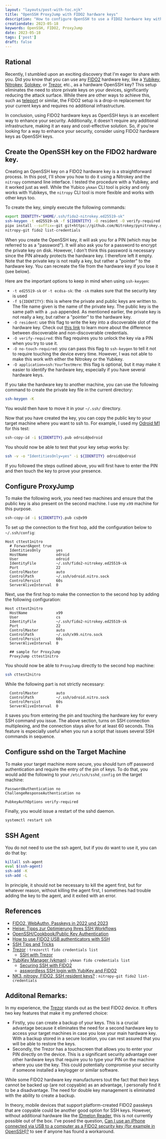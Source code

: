 ```yaml
---
layout: "layouts/post-with-toc.njk"
title: "OpenSSH ProxyJump with FIDO2 hardware keys"
description: "How to configure OpenSSH to use a FIDO2 hardware key with ProxyJump."
creationdate: 2023-05-18
keywords: OpenSSH, FIDO2, ProxyJump
date: 2023-05-18
tags: ['post']
draft: false
---
```


## Rational

Recently, I stumbled upon an exciting discovery that I'm eager to share with you. Did you know that you can use any
[FIDO2](https://en.wikipedia.org/wiki/FIDO_Alliance#FIDO2) hardware key, like a [Yubikey](https://www.yubico.com/products/yubikey-5-overview/),
[Nitrokey](https://www.nitrokey.com/de), [Solokey](https://solokeys.com/), or [Trezor](https://trezor.io/learn/a/what-is-fido2), etc., as a hardware
OpenSSH key? This setup eliminates the need to store private keys on your devices, significantly reducing the attack surface. While there are other
ways to achieve this, such as [teleport](https://goteleport.com/) or similar, the FIDO2 setup is a drop-in replacement for your current keys and
requires no additional infrastructure.

In conclusion, using FIDO2 hardware keys as OpenSSH keys is an excellent way to enhance your security. Additionally, it doesn't require any additional
infrastructure, making it an easy and cost-effective solution. So, if you're looking for a way to enhance your security, consider using FIDO2 hardware
keys as OpenSSH keys.

## Create the OpenSSH key on the FIDO2 hardware key.

Creating an OpenSSH key on a FIDO2 hardware key is a straightforward process. In this post, I'll show you how to do it using a Nitrokey and the
`nitropy` command line interface.  I tested the procedure with a Yubikey, and it worked just as well. While the Yubico `ykman` CLI tool is picky and
only works with Yubikeys, the `nitropy` CLI tool is more flexible and works with other keys too.

To create the key, simply execute the following commands:

```bash
export IDENTITY="$HOME/.ssh/fido2-nitrokey.ed25519-sk"
ssh-keygen -t ed25519-sk -f ${IDENTITY} -O resident -O verify-required -O application=ssh:nitrokey
pipx install --suffix=-git git+https://github.com/Nitrokey/pynitrokey.git
nitropy-git fido2 list-credentials
```

When you create the OpenSSH key, it will ask you for a PIN (which may be referred to as a "password"). It will also ask you for a password to encrypt
the private key on disk.  However, I don't think this password is necessary since the PIN already protects the hardware key.  I therefore left it
empty. Note that the private key is not really a key, but rather a "pointer" to the hardware key. You can recreate the file from the hardware key if
you lose it (see below).

Here are the important options to keep in mind when using `ssh-keygen`:


* `-t ed25519-sk` or `-t ecdsa-sk`: the `-sk` makes sure that the security key is used
* `-f ${IDENTITY}`: this is where the private and public keys are written to. The file name given is the name of the private key. The public key is
  the same path with a `.pub` appended. As mentioned earlier, the private key is not really a key, but rather a "pointer" to the hardware key.
* `-O resident`: use this flag to write the key into a discoverable slot of the hardware key. Check out [this
  link](https://www.ajfriesen.com/yubikey-ssh-key) to learn more about the difference between discoverable and non-discoverable credentials.
* `-O verify-required`: this flag requires you to unlock the key via a PIN when you try to use it.
* `-O no-touch-required`: you can pass this flag to `ssh-keygen` to tell it not to require touching the device every time. However, I was not able to make this work with either the Nitrokey or the Yubikey.
* `-O application=ssh:YourTextHere`: this flag is optional, but it may make it easier to identify the hardware key, especially if you have several hardware keys.



If you take the hardware key to another machine, you can use the following command to create the private key file in the current directory:

```bash
ssh-keygen -K
```

You would then have to move it in your `~/.ssh/` directory.

Now that you have created the key, you can copy the public key to your target machine where you want to ssh to. For example, I used my [Odroid M1](../odroid-m1) for this test:

```bash
ssh-copy-id -i ${IDENTITY}.pub odroid@odroid
```

You should now be able to test that your key setup works by:
```bash
ssh -v -o "IdentitiesOnly=yes" -i ${IDENTITY} odroid@odroid
```

If you followed the steps outlined above, you will first have to enter the PIN and then touch the key to prove your presence.

## Configure ProxyJump

To make the following work, you need two machines and ensure that the public key is also present on the second machine. I use my `x99` machine for this purpose.

```bash
ssh-copy-id -i ${IDENTITY}.pub cs@x99
```

To set up the connection to the first hop, add the configuration below to `~/.ssh/config`:

```
Host cttest1nitro
  # ForwardAgent true
  IdentitiesOnly       yes
  HostName             odroid
  User                 odroid
  IdentityFile         ~/.ssh/fido2-nitrokey.ed25519-sk
  Port                 22
  ControlMaster        auto
  ControlPath          ~/.ssh/odroid.nitro.sock
  ControlPersist       60s
  ServerAliveInterval  0
```

Next, use the first hop to make the connection to the second hop by adding the following configuration:

```
Host cttest2nitro
  HostName             x99
  User                 cs
  IdentityFile         ~/.ssh/fido2-nitrokey.ed25519-sk
  Port                 22
  ControlMaster        auto
  ControlPath          ~/.ssh/x99.nitro.sock
  ControlPersist       60s
  ServerAliveInterval  0

  ## sample for ProxyJump
  ProxyJump cttest1nitro
```

You should now be able to `ProxyJump` directly to the second hop machine:
```bash
ssh cttest2nitro
```

While the following part is not strictly necessary:

```
  ControlMaster        auto
  ControlPath          ~/.ssh/odroid.nitro.sock
  ControlPersist       60s
  ServerAliveInterval  0
```

it saves you from entering the pin and touching the hardware key for every SSH command you issue.  The above section, turns on SSH connection
multiplexing, and the connection stays alive for at least 60 seconds.  This feature is especially useful when you run a script that issues several SSH
commands in sequence.


## Configure sshd on the Target Machine

To make your target machine more secure, you should turn off password authentication and require the entry of the pin of keys. To do that, you would add the following to your `/etc/ssh/sshd_config` on the target machine:

```
PasswordAuthentication no
ChallengeResponseAuthentication no

PubkeyAuthOptions verify-required
```

Finally, you would issue a restart of the sshd daemon.

```bash
systemctl restart ssh
```

## SSH Agent


You do not need to use the ssh agent, but if you do want to use it, you can do that by:
```bash
killall ssh-agent
eval $(ssh-agent)
ssh-add -K
ssh-add -L
```

In principle, it should not be necessary to kill the agent first, but for whatever reason, without killing the agent first, I sometimes had trouble adding the key to the agent, and it exited with an error.

## References

* [FIDO2, WebAuthn, Passkeys in 2022 und 2023](https://www.nitrokey.com/de/blog/2022/fido2-webauthn-passkeys-2022-und-2023)
* [Heise: Tipps zur Optimierung Ihres SSH Workflows](https://www.heise.de/ratgeber/Tipps-zur-Optimierung-Ihres-SSH-Workflows-7272695.html?seite=all)
* [OpenSSH/Cookbook/Public Key Authentication](https://en.wikibooks.org/wiki/OpenSSH/Cookbook/Public_Key_Authentication)
* [How to use FIDO2 USB authenticators with SSH](https://www.stavros.io/posts/u2f-fido2-with-ssh)
* [SSH Tips and Tricks](https://carlosbecker.com/posts/ssh-tips-and-tricks/)
* [Trezor](https://trezor.io/learn/a/what-is-fido2) : `trezorctl fido credentials list`
    * [SSH with Trezor](https://trezor.io/learn/a/ssh-with-trezor)
* [YubiKey Manager (ykman)](https://docs.yubico.com/software/yubikey/tools/ykman/FIDO_Commands.html) : `ykman fido credentials list`
    * [Securing SSH with FIDO2](https://developers.yubico.com/SSH/Securing_SSH_with_FIDO2.html)
    * [asswordless SSH login with YubiKey and FIDO2](https://www.ajfriesen.com/yubikey-ssh-key)
* [NK3, nitropy, FIDO2, SSH resident keys?](https://support.nitrokey.com/t/fixed-nk3-nitropy-fido2-ssh-resident-keys/5061) : `nitropy-git fido2 list-credentials`

## Additonal Remarks:

In my experience, the [Trezor](https://trezor.io) stands out as the best FIDO2 device. It offers two key features that make it my preferred choice:

* Firstly, you can create a backup of your keys. This is a crucial advantage because it eliminates the need for a second hardware key to access your
  target machines in case you lose your main hardware key. With a backup stored in a secure location, you can rest assured that you will be able to
  restore the keys.
* Secondly, the Trezor has a touchscreen that allows you to enter your PIN directly on the device. This is a significant security advantage over other
  hardware keys that require you to type your PIN on the machine where you use the key. This could potentially compromise your security if someone
  installed a keylogger or similar software.

While some FIDO2 hardware key manufacturers tout the fact that their keys cannot be backed up (are not copyable) as an advantage, I personally find it
to be a disadvantage. The need for double key management is eliminated with the ability to create a backup.

In theory, mobile devices that support platform-created FIDO2 passkeys that are copyable could be another good option for SSH keys. However, without
additional hardware like the [IDmelon Reader](https://hmaslowski.com/ios-%26-ipados/f/use-your-mobile-phone-as-fido2-security-key-for-passwordless),
this is not currently possible out of the box. I've posed the question, [Can I use an iPhone connected via USB to a computer as a FIDO2 security key
(for example in OpenSSH)?](https://superuser.com/questions/1784703/can-i-use-an-iphone-connected-via-usb-to-a-computer-as-a-fido2-security-key-for) to
see if anyone has found a workaround.
